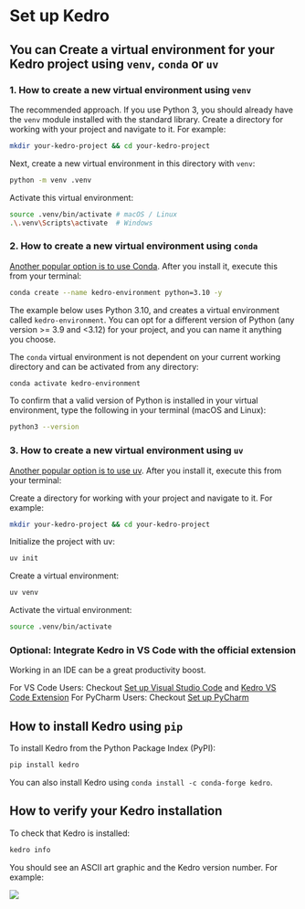 # Set up Kedro

## You can Create a virtual environment for your Kedro project using `venv`, `conda` or `uv`

### 1. How to create a new virtual environment using `venv`

The recommended approach. If you use Python 3, you should already have the `venv` module installed with the standard library. Create a directory for working with your project and navigate to it. For example:

```bash
mkdir your-kedro-project && cd your-kedro-project
```

Next, create a new virtual environment in this directory with `venv`:

```bash
python -m venv .venv
```

Activate this virtual environment:

```bash
source .venv/bin/activate # macOS / Linux
.\.venv\Scripts\activate  # Windows
```


### 2. How to create a new virtual environment using `conda`

[Another popular option is to use Conda](https://docs.conda.io/projects/conda/en/latest/user-guide/install/). After you install it, execute this from your terminal:

```bash
conda create --name kedro-environment python=3.10 -y
```

The example below uses Python 3.10, and creates a virtual environment called `kedro-environment`. You can opt for a different version of Python (any version >= 3.9 and <3.12) for your project, and you can name it anything you choose.

The `conda` virtual environment is not dependent on your current working directory and can be activated from any directory:

```bash
conda activate kedro-environment
```

To confirm that a valid version of Python is installed in your virtual environment, type the following in your terminal (macOS and Linux):

```bash
python3 --version
```

### 3. How to create a new virtual environment using `uv`

[Another popular option is to use uv](https://pypi.org/project/uv/). After you install it, execute this from your terminal:

Create a directory for working with your project and navigate to it. For example:

```bash
mkdir your-kedro-project && cd your-kedro-project
```

Initialize the project with uv:

```bash
uv init
```

Create a virtual environment:

```bash
uv venv
```

Activate the virtual environment:

```bash
source .venv/bin/activate
```

### Optional: Integrate Kedro in VS Code with the official extension
Working in an IDE can be a great productivity boost.

For VS Code Users: Checkout [Set up Visual Studio Code](../development/set_up_vscode.md) and [Kedro VS Code Extension](../development/set_up_vscode.md#kedro-vs-code-extension)
For PyCharm Users: Checkout [Set up PyCharm](../development/set_up_pycharm.md)

## How to install Kedro using `pip`

To install Kedro from the Python Package Index (PyPI):

```bash
pip install kedro
```

You can also install Kedro using `conda install -c conda-forge kedro`.

## How to verify your Kedro installation

To check that Kedro is installed:

```bash
kedro info
```

You should see an ASCII art graphic and the Kedro version number. For example:

![](../meta/images/kedro_graphic.png)
